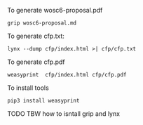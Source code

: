 
To generate wosc6-proposal.pdf

```
grip wosc6-proposal.md
```

To generate cfp.txt:

```
lynx --dump cfp/index.html >| cfp/cfp.txt
```

To generate cfp.pdf

```
weasyprint  cfp/index.html cfp/cfp.pdf
```

To install tools

```
pip3 install weasyprint
```

TODO TBW how to isntall grip and lynx  
